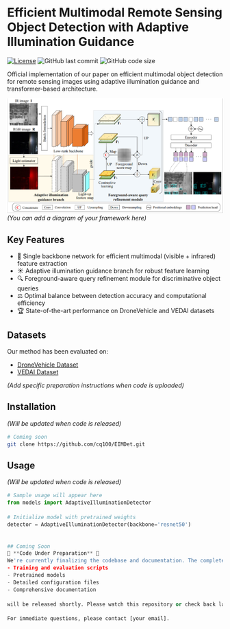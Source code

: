 # Efficient Multimodal Remote Sensing Object Detection with Adaptive Illumination Guidance

[![License](https://img.shields.io/badge/License-Apache%202.0-blue.svg)](https://opensource.org/licenses/Apache-2.0)
![GitHub last commit](https://img.shields.io/badge/last%20commit-upcoming-red)
![GitHub code size](https://img.shields.io/badge/code%20size-upcoming-red)

Official implementation of our paper on efficient multimodal object detection for remote sensing images using adaptive illumination guidance and transformer-based architecture.

![Method Overview](fig1.png) *(You can add a diagram of your framework here)*

## Key Features
- 🚀 Single backbone network for efficient multimodal (visible + infrared) feature extraction
- ☀️ Adaptive illumination guidance branch for robust feature learning
- 🔍 Foreground-aware query refinement module for discriminative object queries
- ⚖️ Optimal balance between detection accuracy and computational efficiency
- 🏆 State-of-the-art performance on DroneVehicle and VEDAI datasets

## Datasets
Our method has been evaluated on:
- [DroneVehicle Dataset](https://github.com/VisDrone/DroneVehicle)
- [VEDAI Dataset](https://downloads.greyc.fr/vedai/)

*(Add specific preparation instructions when code is uploaded)*

## Installation
*(Will be updated when code is released)*
```bash
# Coming soon
git clone https://github.com/cq100/EIMDet.git
```

## Usage
*(Will be updated when code is released)*
```python
# Sample usage will appear here
from models import AdaptiveIlluminationDetector

# Initialize model with pretrained weights
detector = AdaptiveIlluminationDetector(backbone='resnet50')


## Coming Soon
🚧 **Code Under Preparation** 🚧  
We're currently finalizing the codebase and documentation. The complete implementation including:
- Training and evaluation scripts
- Pretrained models
- Detailed configuration files
- Comprehensive documentation

will be released shortly. Please watch this repository or check back later for updates!

For immediate questions, please contact [your email].
